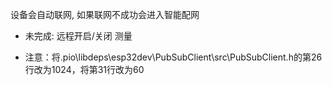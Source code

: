 设备会自动联网, 如果联网不成功会进入智能配网

- 未完成: 远程开启/关闭 测量

- 注意：将.pio\libdeps\esp32dev\PubSubClient\src\PubSubClient.h的第26行改为1024，将第31行改为60